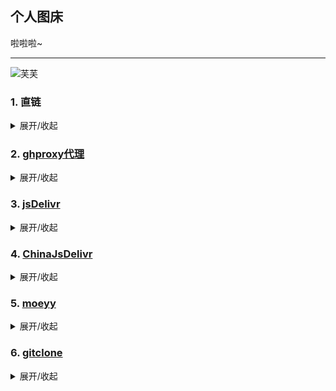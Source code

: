 ## 个人图床

啦啦啦~

---

![芙芙](https://cdn.jsdelivr.net/gh/hkhli/imgs@main/fufu.webp)

### 1. 直链

<details><summary>展开/收起</summary>

```shell
# 直链
# https://raw.githubusercontent.com/{{owner}}/{{repo}}/{{branch}}/{{filePath}}
```

![直链](https://raw.githubusercontent.com/hkhli/imgs/main/fufu.webp)

</details>

### 2. [ghproxy代理](https://mirror.ghproxy.com/)

<details><summary>展开/收起</summary>

- [x] 是否支持clone

```shell
# https://mirror.ghproxy.com/https://github.com/{{owner}}/{{repo}}
```

- [x] 是否支持获取单个文件

```shell
# https://mirror.ghproxy.com/{{直链}}
```

![ghproxy](https://mirror.ghproxy.com/https://raw.githubusercontent.com/hkhli/imgs/main/fufu.webp)

</details>

### 3. [jsDelivr](https://www.jsdelivr.com/)

<details><summary>展开/收起</summary>

- [ ] 是否支持clone

- [x] 是否支持获取单个文件

```shell
# https://cdn.jsdelivr.net/gh/{{owner}}/{{repo}}@{{branch}}/{{filePath}}
```

![jsDelivr](https://cdn.jsdelivr.net/gh/hkhli/imgs@main/fufu.webp)

</details>

### 4. [ChinaJsDelivr](https://jsd.cdn.zzko.cn/)

<details><summary>展开/收起</summary>

- [ ] 是否支持clone

- [x] 是否支持获取单个文件

```shell
# GitHub无法获取该图片，无法显示
# https://jsd.cdn.zzko.cn/gh/{{owner}}/{{repo}}@{{branch}}/{{filePath}}
```

![ChinaJsDelivr](https://jsd.cdn.zzko.cn/gh/hkhli/imgs@main/fufu.webp)
[如果无法显示，点击此处跳转查看](https://jsd.cdn.zzko.cn/gh/hkhli/imgs@main/fufu.webp)

</details>

### 5. [moeyy](https://moeyy.cn/gh-proxy)

<details><summary>展开/收起</summary>

- [x] 是否支持clone

```shell
# https://github.moeyy.xyz/https://github.com/{{owner}}/{{repo}}
```

- [x] 是否支持获取单个文件

```shell
# https://github.moeyy.xyz/https://github.com/{{owner}}/{{repo}}/blob/{{branch}}/{{filePath}}

# https://github.moeyy.xyz/{{直链}}
```

![moeyy](https://github.moeyy.xyz/https://github.com/hkhli/imgs/blob/main/fufu.webp)

![moeyy](https://github.moeyy.xyz/https://raw.githubusercontent.com/hkhli/imgs/main/fufu.webp)

</details>

### 6. [gitclone](https://gitclone.com/)

<details><summary>展开/收起</summary>

- [x] 是否支持clone

```shell
# https://gitclone.com/github.com/{{owner}}/{{repo}}
```

- [ ] 是否支持获取单个文件

</details>
